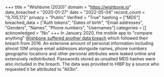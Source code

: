 +++
title = "Wishbone (2020)"
domain = "https://wishbone.io"
date_breached = "2020-01-27"
date = "2022-05-04"
record_count = "9,705,172"
privacy = "Public"
Verified = "True"
hashing = ["MD5"]
breached_data = ["Auth tokens", "Dates of birth", "Email addresses", "Genders", "Names", "Phone numbers", "Usernames"]
categories = []
acknowledged = "No"
+++
In January 2020, the mobile app to &quot;compare anything&quot; <a href="https://www.infosecurity-magazine.com/news/wishbone-breach-40-million-records/" target="_blank" rel="noopener">Wishbone suffered another data breach</a> which followed their breach from 2016. An extensive amount of personal information including almost 10M unique email addresses alongside names, phone numbers geographic locations and other personal attributes were leaked online and extensively redistributed. Passwords stored as unsalted MD5 hashes were also included in the breach. The data was provided to HIBP by a source who requested it be attributed to &quot;All3in&quot;.
